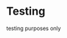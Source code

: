 <head>
  <title> testing testing testing </title>
</head>


<body>
  <h1> Testing </h1>
  <p> testing purposes only </p>  
</body>
